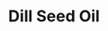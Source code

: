 ---
name: Dill Seed Oil
title: Dill Seed Oil
details:
  - detail:
      key: Specific Gravity
      value: 0.925 to 0.980 (at 20 deg C)
  - detail:
      key: Solubility
      value: Soluble in Alcohol and other organic solvents
  - detail:
      key: Brand
      value: Natural Aroma
  - detail:
      key: Packaging Size
      value: 5, 25, 200 Kg
  - detail:
      key: Usage/Application
      value: Fragrance, Flavour, Pharma
  - detail:
      key: Packaging Type
      value: Can, Barrel
  - detail:
      key: Physical State
      value: Liquid
  - detail:
      key: CAS No
      value: 8006-75-5
  - detail:
      key: FEMA No
      value: 2384
  - detail:
      key: Optical Rotation
      value: 40 deg to 60 deg
  - detail:
      key: Refractive Index
      value: 1.4860 to 1.4950 (at 20 deg C)
  - detail:
      key: Total Carvone
      value: 38% to 40%
  - detail:
      key: D Carvone
      value: 24% to 30%
showOnHome: false
thumbnail: https://5.imimg.com/data5/SELLER/Default/2021/12/JL/IS/EM/3823480/dill-seed-oil-500x500.jpg
productImages:
  - https://ucarecdn.com/8213c725-21d0-4ac0-ad5e-c1975c20032b/
category: natural isolates
---